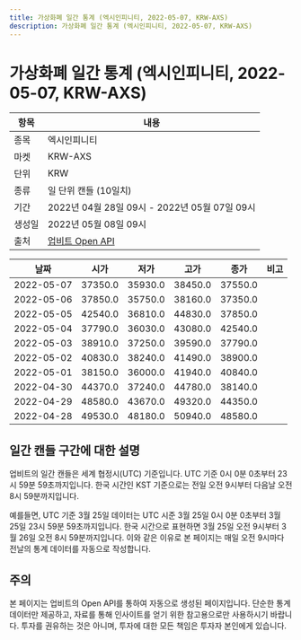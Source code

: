 ```yaml
---
title: 가상화폐 일간 통계 (엑시인피니티, 2022-05-07, KRW-AXS)
description: 가상화폐 일간 통계 (엑시인피니티, 2022-05-07, KRW-AXS)
---
```



가상화폐 일간 통계 (엑시인피니티, 2022-05-07, KRW-AXS)
===

|항목|내용|
|--|--|
|종목|엑시인피니티|
|마켓|KRW-AXS|
|단위|KRW|
|종류|일 단위 캔들 (10일치)|
|기간|2022년 04월 28일 09시 - 2022년 05월 07일 09시|
|생성일|2022년 05월 08일 09시|
|출처|[업비트 Open API](https://docs.upbit.com)|


|날짜|시가|저가|고가|종가|비고|
|--|--|--|--|--|--|
|2022-05-07|37350.0|35930.0|38450.0|37550.0|    |
|2022-05-06|37850.0|35750.0|38160.0|37350.0|    |
|2022-05-05|42540.0|36810.0|44830.0|37850.0|    |
|2022-05-04|37790.0|36030.0|43080.0|42540.0|    |
|2022-05-03|38910.0|37250.0|39590.0|37790.0|    |
|2022-05-02|40830.0|38240.0|41490.0|38900.0|    |
|2022-05-01|38150.0|36000.0|41940.0|40840.0|    |
|2022-04-30|44370.0|37240.0|44780.0|38140.0|    |
|2022-04-29|48580.0|43670.0|49320.0|44350.0|    |
|2022-04-28|49530.0|48180.0|50940.0|48580.0|    |


일간 캔들 구간에 대한 설명
---


업비트의 일간 캔들은 세계 협정시(UTC) 기준입니다. 
UTC 기준 0시 0분 0초부터 23시 59분 59초까지입니다. 
한국 시간인 KST 기준으로는 전일 오전 9시부터 다음날 오전 8시 59분까지입니다. 


예를들면, UTC 기준 3월 25일 데이터는 UTC 시준 3월 25일 0시 0분 0초부터 3월 25일 23시 59분 59초까지입니다. 
한국 시간으로 표현하면 3월 25일 오전 9시부터 3월 26일 오전 8시 59분까지입니다. 
이와 같은 이유로 본 페이지는 매일 오전 9시마다 전날의 통계 데이터를 자동으로 작성합니다. 


주의
---


본 페이지는 업비트의 Open API를 통하여 자동으로 생성된 페이지입니다. 
단순한 통계 데이터만 제공하고, 자료를 통해 인사이트를 얻기 위한 참고용으로만 사용하시기 바랍니다. 
투자를 권유하는 것은 아니며, 투자에 대한 모든 책임은 투자자 본인에게 있습니다. 
